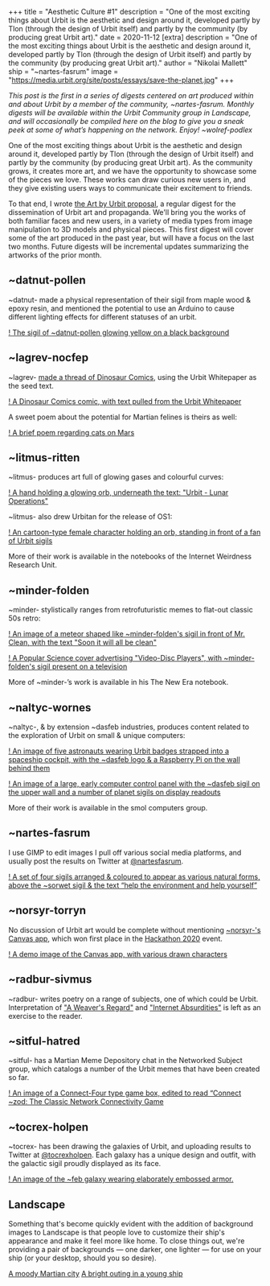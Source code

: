 +++
title = "Aesthetic Culture #1"
description = "One of the most exciting things about Urbit is the aesthetic and design around it, developed partly by Tlon (through the design of Urbit itself) and partly by the community (by producing great Urbit art)."
date = 2020-11-12
[extra]
description = "One of the most exciting things about Urbit is the aesthetic and design around it, developed partly by Tlon (through the design of Urbit itself) and partly by the community (by producing great Urbit art)."
author = "Nikolai Mallett"
ship = "~nartes-fasrum"
image = "https://media.urbit.org/site/posts/essays/save-the-planet.jpg"
+++

*This post is the first in a series of digests centered on art produced within and about Urbit by a member of the community, ~nartes-fasrum. Monthly digests will be available within the Urbit Community group in Landscape, and will occasionally be compiled here on the blog to give you a sneak peek at some of what’s happening on the network. Enjoy! ~wolref-podlex*

One of the most exciting things about Urbit is the aesthetic and design around it, developed partly by Tlon (through the design of Urbit itself) and partly by the community (by producing great Urbit art). As the community grows, it creates more art, and we have the opportunity to showcase some of the pieces we love. These works can draw curious new users in, and they give existing users ways to communicate their excitement to friends.

To that end, I wrote [the Art by Urbit proposal](https://grants.urbit.org/proposals/636838408-art-by-urbit), a regular digest for the dissemination of Urbit art and propaganda. We'll bring you the works of both familiar faces and new users, in a variety of media types from image manipulation to 3D models and physical pieces. This first digest will cover some of the art produced in the past year, but will have a focus on the last two months. Future digests will be incremental updates summarizing the artworks of the prior month.

## ~datnut-pollen

~datnut- made a physical representation of their sigil from maple wood & epoxy resin, and mentioned the potential to use an Arduino to cause different lighting effects for different statuses of an urbit.

[! The sigil of ~datnut-pollen glowing yellow on a black background](https://i.imgur.com/GxmO6sT.jpg)

## ~lagrev-nocfep

~lagrev- [made a thread of Dinosaur Comics](https://twitter.com/sigilante/status/1299101593997127680), using the Urbit Whitepaper as the seed text.

[! A Dinosaur Comics comic, with text pulled from the Urbit Whitepaper](https://pbs.twimg.com/media/EgdUaoKWoAAl6A3.jpg)

A sweet poem about the potential for Martian felines is theirs as well:

[! A brief poem regarding cats on Mars](https://pbs.twimg.com/media/Ef_KTbqWAAAHN-k.jpg)

## ~litmus-ritten

~litmus- produces art full of glowing gases and colourful curves:

[! A hand holding a glowing orb, underneath the text: "Urbit - Lunar Operations"](https://i.imgur.com/fRbFIpj.png)

~litmus- also drew Urbitan for the release of OS1:

[! An cartoon-type female character holding an orb, standing in front of a fan of Urbit sigils](https://i.imgur.com/vGqVmNM.png)

More of their work is available in the notebooks of the Internet Weirdness Research Unit.

## ~minder-folden

~minder- stylistically ranges from retrofuturistic memes to flat-out classic 50s retro:

[! An image of a meteor shaped like ~minder-folden's sigil in front of Mr. Clean, with the text "Soon it will all be clean"](https://pbs.twimg.com/media/Eggk0CGU8AAJC-W.jpg)

[! A Popular Science cover advertising "Video-Disc Players", with ~minder-folden's sigil present on a television](https://minderimages.nyc3.digitaloceanspaces.com/1ib61l8ugy451.jpg)

More of ~minder-’s work is available in his The New Era notebook.

## ~naltyc-wornes

~naltyc-, & by extension ~dasfeb industries, produces content related to the exploration of Urbit on small & unique computers:

[! An image of five astronauts wearing Urbit badges strapped into a spaceship cockpit, with the ~dasfeb logo & a Raspberry Pi on the wall behind them](https://pbs.twimg.com/media/EkiyfGbVgAAp8wm.jpg)

[! An image of a large, early computer control panel with the ~dasfeb sigil on the upper wall and a number of planet sigils on display readouts](https://pbs.twimg.com/media/Ejap_knXgAARo38.png)

More of their work is available in the smol computers group.

## ~nartes-fasrum

I use GIMP to edit images I pull off various social media platforms, and usually post the results on Twitter at [@nartesfasrum](https://twitter.com/nartesfasrum).

[! A set of four sigils arranged & coloured to appear as various natural forms, above the ~sorwet sigil & the text “help the environment and help yourself”](https://pbs.twimg.com/media/EjuuJjTXsAIcfU9.jpg)

## ~norsyr-torryn

No discussion of Urbit art would be complete without mentioning [~norsyr-'s Canvas app](https://github.com/yosoyubik/canvas), which won first place in the [Hackathon 2020](https://urbit.org/blog/hackathon-results/) event.

[! A demo image of the Canvas app, with various drawn characters](https://i.imgur.com/zpm3dYX.png)

## ~radbur-sivmus

~radbur- writes poetry on a range of subjects, one of which could be Urbit. Interpretation of ["A Weaver's Regard"](https://t.fust.us/writing/poetry/weavers-regard) and ["Internet Absurdities"](https://t.fust.us/writing/poetry/internet-absurdities) is left as an exercise to the reader.

## ~sitful-hatred

~sitful- has a Martian Meme Depository chat in the Networked Subject group, which catalogs a number of the Urbit memes that have been created so far.

[! An image of a Connect-Four type game box, edited to read “Connect ~zod: The Classic Network Connectivity Game](https://i.postimg.cc/d1yH7PHL/connect.png)

## ~tocrex-holpen

~tocrex- has been drawing the galaxies of Urbit, and uploading results to Twitter at [@tocrexholpen](https://twitter.com/tocrexholpen). Each galaxy has a unique design and outfit, with the galactic sigil proudly displayed as its face.

[! An image of the ~feb galaxy wearing elaborately embossed armor.](https://pbs.twimg.com/media/ENeLOb4WkAApDu2.jpg)

## Landscape

Something that's become quickly evident with the addition of background images to Landscape is that people love to customize their ship's appearance and make it feel more like home. To close things out, we're providing a pair of backgrounds — one darker, one lighter — for use on your ship (or your desktop, should you so desire).

[A moody Martian city](https://i.imgur.com/7Ot9Hcu.jpg)
[A bright outing in a young ship](https://i.imgur.com/wFKt2EW.jpg)
